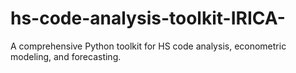 # hs-code-analysis-toolkit-IRICA-
A comprehensive Python toolkit for HS code analysis, econometric modeling, and forecasting.
